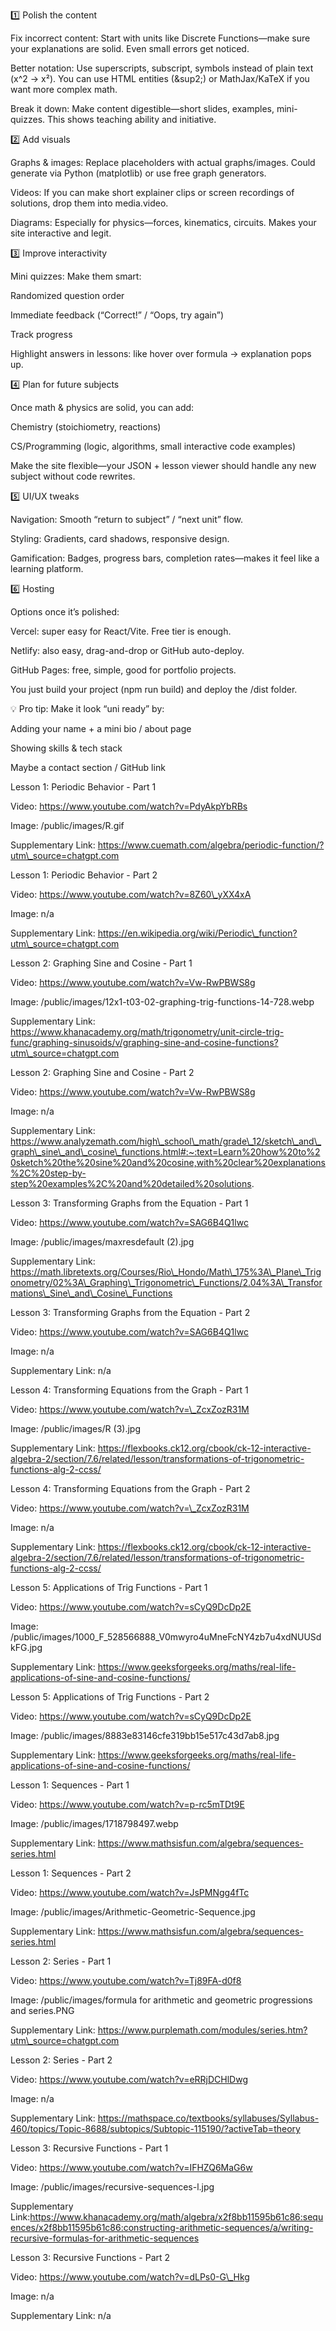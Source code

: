1️⃣ Polish the content



Fix incorrect content: Start with units like Discrete Functions—make sure your explanations are solid. Even small errors get noticed.



Better notation: Use superscripts, subscript, symbols instead of plain text (x^2 → x²). You can use HTML entities (\&sup2;) or MathJax/KaTeX if you want more complex math.



Break it down: Make content digestible—short slides, examples, mini-quizzes. This shows teaching ability and initiative.



2️⃣ Add visuals



Graphs \& images: Replace placeholders with actual graphs/images. Could generate via Python (matplotlib) or use free graph generators.



Videos: If you can make short explainer clips or screen recordings of solutions, drop them into media.video.



Diagrams: Especially for physics—forces, kinematics, circuits. Makes your site interactive and legit.



3️⃣ Improve interactivity



Mini quizzes: Make them smart:



Randomized question order



Immediate feedback (“Correct!” / “Oops, try again”)



Track progress



Highlight answers in lessons: like hover over formula → explanation pops up.



4️⃣ Plan for future subjects



Once math \& physics are solid, you can add:



Chemistry (stoichiometry, reactions)



CS/Programming (logic, algorithms, small interactive code examples)



Make the site flexible—your JSON + lesson viewer should handle any new subject without code rewrites.



5️⃣ UI/UX tweaks



Navigation: Smooth “return to subject” / “next unit” flow.



Styling: Gradients, card shadows, responsive design.



Gamification: Badges, progress bars, completion rates—makes it feel like a learning platform.



6️⃣ Hosting



Options once it’s polished:



Vercel: super easy for React/Vite. Free tier is enough.



Netlify: also easy, drag-and-drop or GitHub auto-deploy.



GitHub Pages: free, simple, good for portfolio projects.



You just build your project (npm run build) and deploy the /dist folder.



💡 Pro tip: Make it look “uni ready” by:



Adding your name + a mini bio / about page



Showing skills \& tech stack



Maybe a contact section / GitHub link







Lesson 1: Periodic Behavior - Part 1



Video: https://www.youtube.com/watch?v=PdyAkpYbRBs



Image: /public/images/R.gif



Supplementary Link: https://www.cuemath.com/algebra/periodic-function/?utm\_source=chatgpt.com



Lesson 1: Periodic Behavior - Part 2



Video: https://www.youtube.com/watch?v=8Z60\_yXX4xA



Image: n/a



Supplementary Link: https://en.wikipedia.org/wiki/Periodic\_function?utm\_source=chatgpt.com



Lesson 2: Graphing Sine and Cosine - Part 1



Video: https://www.youtube.com/watch?v=Vw-RwPBWS8g



Image: /public/images/12x1-t03-02-graphing-trig-functions-14-728.webp



Supplementary Link: https://www.khanacademy.org/math/trigonometry/unit-circle-trig-func/graphing-sinusoids/v/graphing-sine-and-cosine-functions?utm\_source=chatgpt.com



Lesson 2: Graphing Sine and Cosine - Part 2



Video: https://www.youtube.com/watch?v=Vw-RwPBWS8g



Image: n/a



Supplementary Link: https://www.analyzemath.com/high\_school\_math/grade\_12/sketch\_and\_graph\_sine\_and\_cosine\_functions.html#:~:text=Learn%20how%20to%20sketch%20the%20sine%20and%20cosine,with%20clear%20explanations%2C%20step-by-step%20examples%2C%20and%20detailed%20solutions.



Lesson 3: Transforming Graphs from the Equation - Part 1



Video: https://www.youtube.com/watch?v=SAG6B4Q1lwc



Image:  /public/images/maxresdefault (2).jpg



Supplementary Link: https://math.libretexts.org/Courses/Rio\_Hondo/Math\_175%3A\_Plane\_Trigonometry/02%3A\_Graphing\_Trigonometric\_Functions/2.04%3A\_Transformations\_Sine\_and\_Cosine\_Functions



Lesson 3: Transforming Graphs from the Equation - Part 2



Video: https://www.youtube.com/watch?v=SAG6B4Q1lwc



Image: n/a



Supplementary Link: n/a



Lesson 4: Transforming Equations from the Graph - Part 1



Video: https://www.youtube.com/watch?v=\_ZcxZozR31M



Image: /public/images/R (3).jpg



Supplementary Link: https://flexbooks.ck12.org/cbook/ck-12-interactive-algebra-2/section/7.6/related/lesson/transformations-of-trigonometric-functions-alg-2-ccss/



Lesson 4: Transforming Equations from the Graph - Part 2



Video: https://www.youtube.com/watch?v=\_ZcxZozR31M



Image: n/a



Supplementary Link: https://flexbooks.ck12.org/cbook/ck-12-interactive-algebra-2/section/7.6/related/lesson/transformations-of-trigonometric-functions-alg-2-ccss/



Lesson 5: Applications of Trig Functions - Part 1



Video: https://www.youtube.com/watch?v=sCyQ9DcDp2E



Image: /public/images/1000\_F\_528566888\_V0mwyro4uMneFcNY4zb7u4xdNUUSdkFG.jpg



Supplementary Link: https://www.geeksforgeeks.org/maths/real-life-applications-of-sine-and-cosine-functions/



Lesson 5: Applications of Trig Functions - Part 2



Video: https://www.youtube.com/watch?v=sCyQ9DcDp2E



Image: /public/images/8883e83146cfe319bb15e517c43d7ab8.jpg



Supplementary Link: https://www.geeksforgeeks.org/maths/real-life-applications-of-sine-and-cosine-functions/













Lesson 1: Sequences - Part 1



Video: https://www.youtube.com/watch?v=p-rc5mTDt9E



Image: /public/images/1718798497.webp



Supplementary Link: https://www.mathsisfun.com/algebra/sequences-series.html



Lesson 1: Sequences - Part 2



Video: https://www.youtube.com/watch?v=JsPMNgg4fTc



Image: /public/images/Arithmetic-Geometric-Sequence.jpg



Supplementary Link: https://www.mathsisfun.com/algebra/sequences-series.html



Lesson 2: Series - Part 1



Video: https://www.youtube.com/watch?v=Tj89FA-d0f8



Image: /public/images/formula for arithmetic and geometric progressions and series.PNG



Supplementary Link: https://www.purplemath.com/modules/series.htm?utm\_source=chatgpt.com



Lesson 2: Series - Part 2



Video: https://www.youtube.com/watch?v=eRRjDCHlDwg



Image: n/a



Supplementary Link: https://mathspace.co/textbooks/syllabuses/Syllabus-460/topics/Topic-8688/subtopics/Subtopic-115190/?activeTab=theory



Lesson 3: Recursive Functions - Part 1



Video: https://www.youtube.com/watch?v=IFHZQ6MaG6w



Image: /public/images/recursive-sequences-l.jpg



Supplementary Link:https://www.khanacademy.org/math/algebra/x2f8bb11595b61c86:sequences/x2f8bb11595b61c86:constructing-arithmetic-sequences/a/writing-recursive-formulas-for-arithmetic-sequences



Lesson 3: Recursive Functions - Part 2



Video: https://www.youtube.com/watch?v=dLPs0-G\_Hkg



Image: n/a



Supplementary Link: n/a

